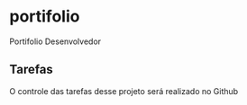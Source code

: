 # portifolio
Portifolio Desenvolvedor

## Tarefas

O controle das tarefas desse projeto será realizado no Github
